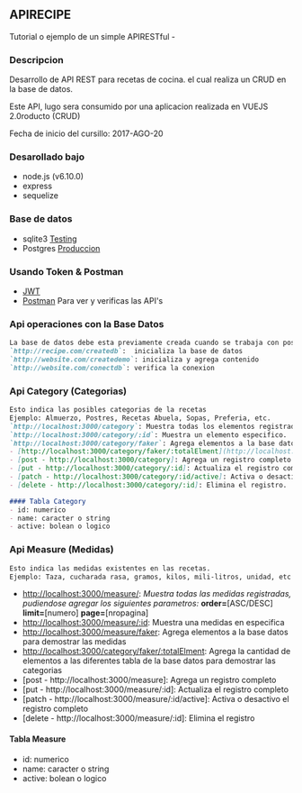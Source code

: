 ## APIRECIPE
Tutorial o ejemplo de un simple APIRESTful -


### Descripcion

Desarrollo de API REST para recetas de cocina. el cual realiza un CRUD en la base de datos.

Este API, lugo sera consumido por una aplicacion realizada en VUEJS 2.0roducto (CRUD)

Fecha de inicio del cursillo: 2017-AGO-20


### Desarollado bajo

- node.js (v6.10.0)
- express
- sequelize


### Base de datos

- sqlite3 	[Testing](https://www.sqlite.org/)
- Postgres 	[Produccion](https://www.postgresql.org/)


### Usando Token & Postman

- [JWT](https://jwt.io/)
- [Postman](https://www.getpostman.com/) Para ver y verificas las API's

### Api operaciones con la Base Datos
```markdown
La base de datos debe esta previamente creada cuando se trabaja con postgres
`http://recipe.com/createdb`:  inicializa la base de datos
`http://website.com/createdemo`: inicializa y agrega contenido
`http://website.com/conectdb`: verifica la conexion
```

### Api Category (Categorias)
```markdown
Esto indica las posibles categorias de la recetas
Ejemplo: Almuerzo, Postres, Recetas Abuela, Sopas, Preferia, etc.
`http://localhost:3000/category`: Muestra todas los elementos registradas:paramentros: order=[ASC/DESC] limit=[int] page=[int]
`http://localhost:3000/category/:id`: Muestra un elemento especifico.
`http://localhost:3000/category/faker`: Agrega elementos a la base datos para demostrar.
- [http://localhost:3000/category/faker/:totalElment](http://localhost:3000/category/faker/20): Agrega la cantidad de elementos a las diferentes tabla de la base datos para demostrar.
- [post - http://localhost:3000/category]: Agrega un registro completo.
- [put - http://localhost:3000/category/:id]: Actualiza el registro completo.
- [patch - http://localhost:3000/category/:id/active]: Activa o desactivo el registro completo.
- [delete - http://localhost:3000/category/:id]: Elimina el registro.

#### Tabla Category
- id: numerico
- name: caracter o string
- active: bolean o logico
```

### Api Measure (Medidas)
```markdown
Esto indica las medidas existentes en las recetas.
Ejemplo: Taza, cucharada rasa, gramos, kilos, mili-litros, unidad, etc
```
- [http://localhost:3000/measure/](http://localhost:3000/measure/): _Muestra todas las medidas registradas, pudiendose agregar los siguientes parametros:_ **order=**[ASC/DESC] **limit=**[numero] **page=**[nropagina]
- [http://localhost:3000/measure/:id](http://localhost:3000/measure/6): Muestra una medidas en especifica
- [http://localhost:3000/measure/faker](http://localhost:3000/measure/faker): Agrega elementos a la base datos para demostrar las medidas
- [http://localhost:3000/category/faker/:totalElment](http://localhost:3000/category/faker/20): Agrega la cantidad de elementos a las diferentes tabla de la base datos para demostrar las categorias
- [post - http://localhost:3000/measure]: Agrega un registro completo
- [put - http://localhost:3000/measure/:id]: Actualiza el registro completo
- [patch - http://localhost:3000/measure/:id/active]: Activa o desactivo el registro completo
- [delete - http://localhost:3000/measure/:id]: Elimina el registro

#### Tabla Measure
- id: numerico
- name: caracter o string
- active: bolean o logico

